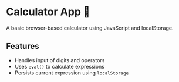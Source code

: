 # Calculator App 🔢

A basic browser-based calculator using JavaScript and localStorage.

## Features
- Handles input of digits and operators
- Uses `eval()` to calculate expressions
- Persists current expression using `localStorage`
